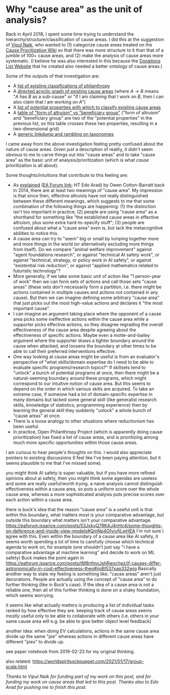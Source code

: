 # Why "cause area" as the unit of analysis?

Back in April 2018, I spent some time trying to understand the hierarchy/structure/classification of cause areas. I did this at the suggestion of [Vipul Naik](https://forum.effectivealtruism.org/users/vipulnaik), who wanted to (1) categorize cause areas treated on the [Cause Prioritization Wiki](https://causeprioritization.org/) so that there was more structure to it than that of a jumble of 100+ cause areas, and (2) make the analysis of cause areas more systematic. (I believe he was also interested in this because the [Donations List Website](https://forum.effectivealtruism.org/posts/A7NWTjnWZPmjyLdtT/donations-list-website-tutorial-and-request-for-feedback) that he created also needed a better ontology of cause areas.)

Some of the outputs of that investigation are:

- A [list of existing classifications of philanthropy](https://causeprioritization.org/List_of_classifications_of_philanthropy)
- A [directed acyclic graph of existing cause areas](https://causeprioritization.org/dagitty-model.svg) (where $A \to B$ means "$A$ has $B$ as a sub-cause" or "if I am claiming that I work on $B$, then I can also claim that I am working on $A$")
- A [list of potential properties with which to classify existing cause areas](https://causeprioritization.org/Cause_area_classification)
- A [table of "form of altruism" vs "beneficiary group"](https://docs.google.com/document/d/1l22FA-QVcER1mANhs2id_fp5Sc-RlQc4etHizMoEtDw/edit) ("form of altruism" and "beneficiary group" are two of the "potential properties" in the previous list, so this table crosses these two properties, resulting in a two-dimensional grid)
- A [generic linkdump and rambling on taxonomies](https://issarice.com/taxonomies)

I came away from the above investigation feeling pretty confused about the nature of cause areas. Given just a description of reality, it didn't seem obvious to me to carve things out into "cause areas" and to take "cause area" as the basic unit of analysis/prioritization (which is what _cause_ prioritization is all about).

Some thoughts/intuitions that contribute to this feeling are:

- As [explained](http://www.fhi.ox.ac.uk/on-causes/) ([EA Forum link](https://forum.effectivealtruism.org/posts/DcFFjqtK7tXzptCdJ/on-causes); HT Edo Arad) by Owen Cotton-Barratt back in 2014, there are at least two meanings of "cause area". My impression is that since then, effective altruists have not really distinguished between these different meanings, which suggests to me that some combination of the following things are happening: (1) the distinction isn't too important in practice; (2) people are using "cause area" as a shorthand for something like "the established cause areas in effective altruism, plus some extra hard-to-specify stuff"; (3) people are confused about what a "cause area" even is, but lack the metacognitive abilities to notice this.
- A cause area can try to "seem" big or small by lumping together more and more things in the world (or alternatively excluding more things from itself). Do we compare "animal welfare improvement" against "agent foundations research", or against "technical AI safety work", or against "technical, strategy, or policy work in AI safety", or against "existential risk reduction", or against "applied mathematics related to futuristic technology"?
- More generally, if we take some basic unit of action like "1 person-year of work" then we can form sets of actions and call those sets "cause areas" (these sets don't necessarily form a partition, i.e. there might be actions contained in multiple causes and actions not contained in any cause). But then we can imagine defining some arbitrary "cause area" that just picks out the most high-value actions and declares it "the most important cause".
- I can imagine an argument taking place where the opponent of a cause area picks some ineffective actions within the cause area while a supporter picks effective actions, so they disagree regrading the overall effectiveness of the cause area despite agreeing about the effectiveness of specific actions. Maybe even a motte-and-bailey argument where the supporter draws a tighter boundary around the cause when attacked, and loosens the boundary at other times to be able to call their preferred interventions effective.
- One way looking at cause areas might be useful is from an evaluator's perspective of "what skills/domain expertise do I need to be able to evaluate specific programs/research topics?" If skillsets tend to "unlock" a bunch of potential programs at once, then there might be a natural-seeming boundary around these programs, which might correspond to our intuitive notion of cause area. But this seems to depend on the order in which various skills are acquired. To take an extreme case, if someone had a lot of domain-specific expertise in many domains but lacked some general skill (like generalist research skills, knowledge of statistics, programming experience) then by learning the general skill they suddenly "unlock" a whole bunch of "cause areas" at once.
- There is a loose analogy to other situations where reductionism has been useful.
- In practice, Open Philanthropy Project (which is apparently doing cause prioritization) has fixed a list of cause areas, and is prioritizing among much more specific opportunities within those cause areas.

I am curious to hear people's thoughts on this. I would also appreciate pointers to existing discussions (I feel like I've been paying attention, but it seems plausible to me that I've missed some).


you might think AI safety is super valuable, but if you have more refined opinions about ai safety, then you might think some agendas are useless and some are really useful/worth trying. a naive analysis cannot distinguish effectiveness within a cause area, so puts a uniform score over the whole cause area, whereas a more sophisticated analysis puts precise scores over each action within a cause area.


there is buck's idea that the reason "cause area" is a useful unit is that _within_ this boundary, what matters most is your comparative advantage, but outside this boundary what matters isn't your comparative advantage.
https://eaforum.issarice.com/posts/53JxkvQ7RKAJ4nHc4/some-thoughts-on-deference-and-inside-view-models#QmNp4GfviyfjLwHEA
I'm not sure I agree with this. Even within the boundary of a cause area like AI safety, it seems worth spending a lot of time to carefully choose which technical agenda to work on, for example (one shouldn't just say "i have a comparative advantage at machine learning" and decide to work on ML safety)
Buck makes the point again in https://eaforum.issarice.com/posts/tM8nfmxJshRwxchpz/if-causes-differ-astronomically-in-cost-effectiveness-then#jioBt537xap332wjg
Basically another way to state my feeling is something like: "cause areas" aren't just decorations. People are actually using the concept of "cause area" to do further thinking (like in Buck's case). If the idea of a cause area is not a reliable one, then all of this further thinking is done on a shaky foundation, which seems worrying.

it seems like what actually matters is producing a list of individual tasks ranked by how effective they are. keeping track of cause areas seems mostly useful only to be able to collaborate with others (i.e. others in your same cause area will e.g. be able to give better object level feedback)

another idea: when doing EV calculations, actions in the same cause area divide up the same "pie" whereas actions in different cause areas have different "pies" to divide up.

see paper notebook from 2019-02-23 for my original thinking.

also related: https://worldspiritsockpuppet.com/2021/01/17/group-scale.html

*Thanks to Vipul Naik for funding part of my work on this post, and for funding my work on cause areas that led to this post. Thanks also to Edo Arad for pushing me to finish this post.*
